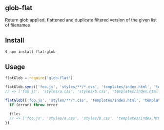 ## glob-flat

Return glob applied, flattened and duplicate filtered version of the given list of filenames

## Install

```bash
$ npm install flat-glob
```

## Usage

```js
flatGlob = require('glob-flat')

flatGlob.sync(['foo.js', 'styles/**/*.css', 'templates/index.html', 'templates/**/*.html'])
// => ['foo.js', 'styles/a.css', 'styles/b.css', 'templates/index.html', 'templates/foo.html', 'templates/bar.html']

flatGlob(['foo.js', 'styles/**/*.css', 'templates/index.html', 'templates/**/*.html'], function (error, files) {
  if (error) throw error
  
  files
  // => ['foo.js', 'styles/a.css', 'styles/b.css', 'templates/index.html', 'templates/foo.html', 'templates/bar.html']
})
```
